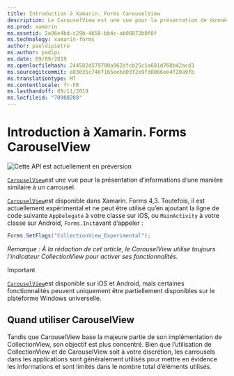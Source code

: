 ```yaml
---
title: Introduction à Xamarin. Forms CarouselView
description: Le CarouselView est une vue pour la présentation de données dans une mise en page de type carrousel.
ms.prod: xamarin
ms.assetid: 2a96e4bd-c29b-4658-bb4c-ab00872b0f8f
ms.technology: xamarin-forms
author: pauldipietro
ms.author: padipi
ms.date: 09/09/2019
ms.openlocfilehash: 244582d579780a962dfcb25c1a081d768b42acd3
ms.sourcegitcommit: e83035c746f165ee6d03f2e9fd0066ee4f20a9fb
ms.translationtype: MT
ms.contentlocale: fr-FR
ms.lasthandoff: 09/11/2019
ms.locfileid: "70908288"
---
```

# <a name="xamarinforms-carouselview-introduction"></a>Introduction à Xamarin. Forms CarouselView

![](~/media/shared/preview.png "Cette API est actuellement en préversion")

[`CarouselView`](xref:Xamarin.Forms.CarouselView)est une vue pour la présentation d’informations d’une manière similaire à un carrousel.


[`CarouselView`](xref:Xamarin.Forms.CarouselView)est disponible dans Xamarin. Forms 4,3. Toutefois, il est actuellement expérimental et ne peut être utilisé qu’en ajoutant la ligne de code suivante `AppDelegate` à votre classe sur iOS, ou `MainActivity` à votre classe sur Android, `Forms.Init`avant d’appeler :

```csharp
Forms.SetFlags("CollectionView_Experimental");
```

_Remarque : À la rédaction de cet article, le CarouselView utilise toujours l’indicateur CollectionView pour activer ses fonctionnalités._

> [!IMPORTANT]
> [`CarouselView`](xref:Xamarin.Forms.CarouselView)est disponible sur iOS et Android, mais certaines fonctionnalités peuvent uniquement être partiellement disponibles sur le plateforme Windows universelle.

## <a name="when-to-use-carouselview"></a>Quand utiliser CarouselView

Tandis que CarouselView base la majeure partie de son implémentation de CollectionView, son objectif est plus concentré. Bien que l’utilisation de CollectionView et de CarouselView soit à votre discrétion, les carrousels dans les applications sont généralement utilisés pour mettre en évidence les informations et sont limités dans le nombre total d’éléments utilisés.
